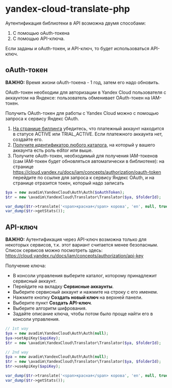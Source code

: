 # yandex-cloud-translate-php

Аутентификация библиотеки в API возможна двумя способами:
1. С помощью oAuth-токена
2. С помощью API-ключа.

Если заданы и oAuth-токен, и API-ключ, то будет использоваться API-ключ.

## oAuth-токен

**ВАЖНО:**  Время жизни oAuth-токена - 1 год, затем его надо обновить.

OAuth-токен необходим для авторизации в Yandex Cloud пользователя с аккаунтом на Яндексе: пользователь обменивает OAuth-токен на IAM-токен.

Получить OAuth-токен для работы с Yandex Cloud можно с помощью запроса
к сервису Яндекс OAuth.

1. [На странице биллинга](https://console.cloud.yandex.ru/billing?section=accounts) убедитесь, что платежный аккаунт находится в статусе ACTIVE или TRIAL_ACTIVE. Если платежного аккаунта нет, создайте его.
2. [Получите идентификатор любого каталога](https://cloud.yandex.ru/docs/resource-manager/operations/folder/get-id), на который у вашего аккаунта есть роль editor или выше.
3. Получите oAuth-токен, необходимый для получения IAM-токенов (сам IAM-токен будет обновляться автоматически в библиотеке): на странице https://cloud.yandex.ru/docs/iam/concepts/authorization/oauth-token перейдите по ссылке для запроса к сервису Яндекс OAuth, 
и на странице отразится токен, который надо записать

```php
$ya = new avadim\YandexCloud\Auth\Auth($oAuthToken);
$tr = new \avadim\YandexCloud\Translator\Translator($ya, $folderId);

var_dump($tr->translate('<span>красная</span> корова', 'en', null, true));
var_dump($tr->getStats());
```

## API-ключ

**ВАЖНО:** Аутентификация через API-ключ возможна только для некоторых сервисов, т.к. этот вариант считается менее безопасным.
Список сервисов можно посмотреть здесь: https://cloud.yandex.ru/docs/iam/concepts/authorization/api-key

Получение ключа:
* В консоли управления выберите каталог, которому принадлежит сервисный аккаунт.
* Перейдите на вкладку __Сервисные аккаунты__.
* Выберите сервисный аккаунт и нажмите на строку с его именем.
* Нажмите кнопку __Создать новый ключ__ на верхней панели.
* Выберите пункт __Создать API-ключ__.
* Выберите алгоритм шифрования.
* Задайте описание ключа, чтобы потом было проще найти его в консоли управления.

```php
// 1st way
$ya = new avadim\YandexCloud\Auth\Auth(null);
$ya->setApiKey($apiKey);
$tr = new \avadim\YandexCloud\Translator\Translator($ya, $folderId);

// 2nd way
$ya = new avadim\YandexCloud\Auth\Auth(null);
$tr = new \avadim\YandexCloud\Translator\Translator($ya, $folderId);
$tr->useApiKey($apiKey);

var_dump($tr->translate('<span>красная</span> корова', 'en', null, true));
var_dump($tr->getStats());
```
